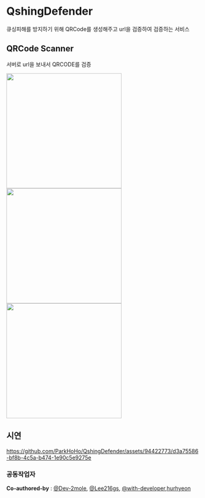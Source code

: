 # QshingDefender
큐싱피해를 방지하기 위해 QRCode를 생성해주고 url을 검증하여 검증하는 서비스

## QRCode Scanner
서버로 url을 보내서 QRCODE를 검증
<p float="left">
  <img alt="" src= https://github.com/ParkHoHo/QshingDefender/assets/94422773/f73c15d2-29ca-49c7-9b44-d919f81eaba6 width="300">
  <img alt="" src=https://github.com/ParkHoHo/QshingDefender/assets/94422773/07291718-28e5-4894-a93d-f3acad091047 width="300">
  <img alt="" src=https://github.com/ParkHoHo/QshingDefender/assets/94422773/8000e2a4-f059-4bce-9079-ec02785d8733 width="300">
</p>

## 시연
https://github.com/ParkHoHo/QshingDefender/assets/94422773/d3a75586-bf8b-4c5a-b474-1e90c5e9275e

### 공동작업자
**Co-authored-by** :  [@Dev-2mole](https://github.com/Dev-2mole), [@Lee216gs](https://github.com/Lee216gs), [@with-developer](https://github.com/with-developer),[hurhyeon](https://github.com/hurhyeon)
